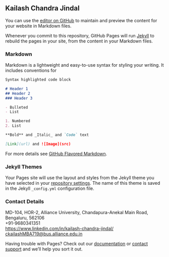 ## Kailash Chandra Jindal

You can use the [editor on GitHub](https://github.com/kcj2509/kailashjindal/edit/master/index.md) to maintain and preview the content for your website in Markdown files.

Whenever you commit to this repository, GitHub Pages will run [Jekyll](https://jekyllrb.com/) to rebuild the pages in your site, from the content in your Markdown files.

### Markdown

Markdown is a lightweight and easy-to-use syntax for styling your writing. It includes conventions for

```markdown
Syntax highlighted code block

# Header 1
## Header 2
### Header 3

- Bulleted
- List

1. Numbered
2. List

**Bold** and _Italic_ and `Code` text

[Link](url) and ![Image](src)
```

For more details see [GitHub Flavored Markdown](https://guides.github.com/features/mastering-markdown/).

### Jekyll Themes

Your Pages site will use the layout and styles from the Jekyll theme you have selected in your [repository settings](https://github.com/kcj2509/kailashjindal/settings). The name of this theme is saved in the Jekyll `_config.yml` configuration file.

### Contact Details

MD-104, HOR-2, Alliance University, Chandapura-Anekal Main Road, Bengaluru, 562106
<br>+91-9680341351
<br>https://www.linkedin.com/in/kailash-chandra-jindal/
<br>ckailashMBA719@bus.alliance.edu.in</br>


Having trouble with Pages? Check out our [documentation](https://help.github.com/categories/github-pages-basics/) or [contact support](https://github.com/contact) and we’ll help you sort it out.
